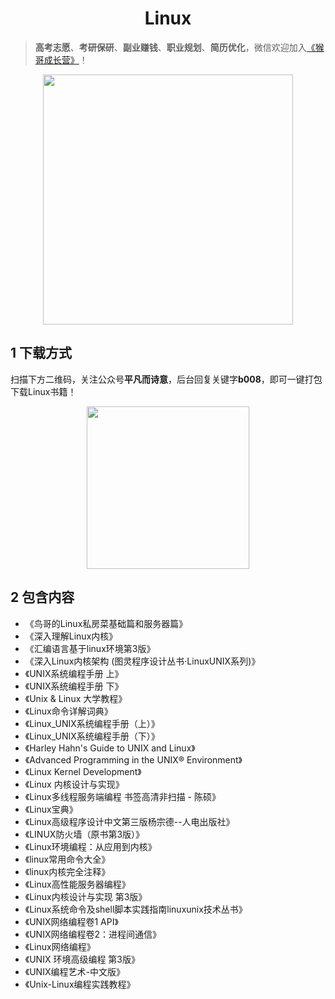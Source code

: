 <h1 align="center">Linux</h1>

> **高考志愿**、**考研保研**、**副业赚钱**、**职业规划**、**简历优化**，微信欢迎加入[《猴哥成长营》](https://www.yuque.com/jackpop/ulig5a/srnochggbsa2eltw?singleDoc#)！

<p align="center">
    <img src="https://s11.ax1x.com/2023/12/23/pi7qxU0.md.jpg" height="400"></img>
</p>

## 1 下载方式

扫描下方二维码，关注公众号**平凡而诗意**，后台回复关键字**b008**，即可一键打包下载Linux书籍！

<p align="center">
    <img src="https://s1.ax1x.com/2022/07/10/jsCAdH.jpg" width="260" height="260"></img>
</p>

## 2 包含内容

- 《鸟哥的Linux私房菜基础篇和服务器篇》
- 《深入理解Linux内核》
- 《汇编语言基于linux环境第3版》
- 《深入Linux内核架构 (图灵程序设计丛书·LinuxUNIX系列)》
- 《UNIX系统编程手册 上》
- 《UNIX系统编程手册 下》
- 《Unix & Linux 大学教程》
- 《Linux命令详解词典》
- 《Linux_UNIX系统编程手册（上）》
- 《Linux_UNIX系统编程手册（下）》
- 《Harley Hahn's Guide to UNIX and Linux》
- 《Advanced Programming in the UNIX® Environment》
- 《Linux Kernel Development》
- 《Linux 内核设计与实现》
- 《Linux多线程服务端编程 书签高清非扫描 - 陈硕》
- 《Linux宝典》
- 《Linux高级程序设计中文第三版杨宗德--人电出版社》
- 《LINUX防火墙（原书第3版）》
- 《Linux环境编程：从应用到内核》
- 《linux常用命令大全》
- 《linux内核完全注释》
- 《Linux高性能服务器编程》
- 《Linux内核设计与实现 第3版》
- 《Linux系统命令及shell脚本实践指南linuxunix技术丛书》
- 《UNIX网络编程卷1 API》
- 《UNIX网络编程卷2：进程间通信》
- 《Linux网络编程》
- 《UNIX 环境高级编程 第3版》
- 《UNIX编程艺术-中文版》
- 《Unix-Linux编程实践教程》